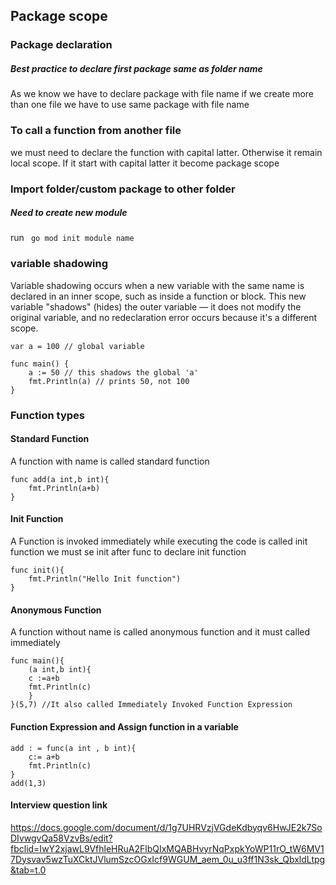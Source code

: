 ## Package scope

### Package declaration

##### Best practice to declare first package same as folder name

As we know we have to declare package with file name
if we create more than one file we have to use same package with file name

### To call a function from another file

we must need to declare the function with capital latter. Otherwise it remain local scope. If it start with capital latter it become package scope

### Import folder/custom package to other folder

##### Need to create new module

run ` go mod init module name`

### variable shadowing

Variable shadowing occurs when a new variable with the same name is declared in an inner scope, such as inside a function or block.
This new variable "shadows" (hides) the outer variable — it does not modify the original variable, and no redeclaration error occurs because it's a different scope.

```
var a = 100 // global variable

func main() {
    a := 50 // this shadows the global 'a'
    fmt.Println(a) // prints 50, not 100
}

```

### Function types

#### Standard Function

A function with name is called standard function

```
func add(a int,b int){
    fmt.Println(a+b)
}
```

#### Init Function

A Function is invoked immediately while executing the code is called init function
we must se init after func to declare init function

```
func init(){
    fmt.Println("Hello Init function")
}
```

#### Anonymous Function

A function without name is called anonymous function and it must called immediately

```
func main(){
    (a int,b int){
    c :=a+b
    fmt.Println(c)
    }
}(5,7) //It also called Immediately Invoked Function Expression
```

#### Function Expression and Assign function in a variable

```
add : = func(a int , b int){
    c:= a+b
    fmt.Println(c)
}
add(1,3)
```

#### Interview question link

https://docs.google.com/document/d/1g7UHRVzjVGdeKdbyqv6HwJE2k7SoDIvwgvQa58VzvBs/edit?fbclid=IwY2xjawL9VfhleHRuA2FlbQIxMQABHvyrNqPxpkYoWP11rO_tW6MV17Dysvav5wzTuXCktJVlumSzcOGxIcf9WGUM_aem_0u_u3ff1N3sk_QbxldLtpg&tab=t.0
